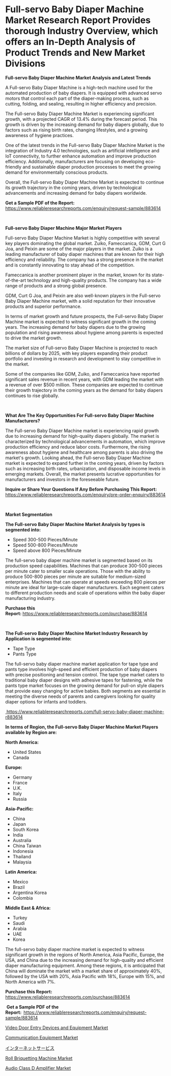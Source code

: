 <p><h1>Full-servo Baby Diaper Machine Market Research Report Provides thorough Industry Overview, which offers an In-Depth Analysis of Product Trends and New Market Divisions</h1></p><p><strong>Full-servo Baby Diaper Machine Market Analysis and Latest Trends</strong></p>
<p><p>A Full-servo Baby Diaper Machine is a high-tech machine used for the automated production of baby diapers. It is equipped with advanced servo motors that control each part of the diaper-making process, such as cutting, folding, and sealing, resulting in higher efficiency and precision.</p><p>The Full-servo Baby Diaper Machine Market is experiencing significant growth, with a projected CAGR of 13.4% during the forecast period. This growth is driven by the increasing demand for baby diapers globally, due to factors such as rising birth rates, changing lifestyles, and a growing awareness of hygiene practices.</p><p>One of the latest trends in the Full-servo Baby Diaper Machine Market is the integration of Industry 4.0 technologies, such as artificial intelligence and IoT connectivity, to further enhance automation and improve production efficiency. Additionally, manufacturers are focusing on developing eco-friendly and sustainable diaper production processes to meet the growing demand for environmentally conscious products.</p><p>Overall, the Full-servo Baby Diaper Machine Market is expected to continue its growth trajectory in the coming years, driven by technological advancements and increasing demand for baby diapers worldwide.</p></p>
<p><strong>Get a Sample PDF of the Report:&nbsp;</strong> <a href="https://www.reliableresearchreports.com/enquiry/request-sample/883614">https://www.reliableresearchreports.com/enquiry/request-sample/883614</a></p>
<p>&nbsp;</p>
<p><strong>Full-servo Baby Diaper Machine Major Market Players</strong></p>
<p><p>Full-servo Baby Diaper Machine Market is highly competitive with several key players dominating the global market. Zuiko, Fameccanica, GDM, Curt G Joa, and Peixin are some of the major players in the market. Zuiko is a leading manufacturer of baby diaper machines that are known for their high efficiency and reliability. The company has a strong presence in the market and is constantly innovating to stay ahead of the competition.</p><p>Fameccanica is another prominent player in the market, known for its state-of-the-art technology and high-quality products. The company has a wide range of products and a strong global presence.</p><p>GDM, Curt G Joa, and Peixin are also well-known players in the Full-servo Baby Diaper Machine market, with a solid reputation for their innovative products and superior performance.</p><p>In terms of market growth and future prospects, the Full-servo Baby Diaper Machine market is expected to witness significant growth in the coming years. The increasing demand for baby diapers due to the growing population and rising awareness about hygiene among parents is expected to drive the market growth.</p><p>The market size of Full-servo Baby Diaper Machine is projected to reach billions of dollars by 2025, with key players expanding their product portfolio and investing in research and development to stay competitive in the market.</p><p>Some of the companies like GDM, Zuiko, and Fameccanica have reported significant sales revenue in recent years, with GDM leading the market with a revenue of over $500 million. These companies are expected to continue their growth trajectory in the coming years as the demand for baby diapers continues to rise globally.</p></p>
<p>&nbsp;</p>
<p><strong>What Are The Key Opportunities For Full-servo Baby Diaper Machine Manufacturers?</strong></p>
<p><p>The Full-servo Baby Diaper Machine market is experiencing rapid growth due to increasing demand for high-quality diapers globally. The market is characterized by technological advancements in automation, which improve production efficiency and reduce labor costs. Furthermore, the rising awareness about hygiene and healthcare among parents is also driving the market's growth. Looking ahead, the Full-servo Baby Diaper Machine market is expected to expand further in the coming years, driven by factors such as increasing birth rates, urbanization, and disposable income levels in emerging markets. Overall, the market presents lucrative opportunities for manufacturers and investors in the foreseeable future.</p></p>
<p><strong>Inquire or Share Your Questions If Any Before Purchasing This Report:</strong> <a href="https://www.reliableresearchreports.com/enquiry/pre-order-enquiry/883614">https://www.reliableresearchreports.com/enquiry/pre-order-enquiry/883614</a></p>
<p>&nbsp;</p>
<p><strong>Market Segmentation</strong></p>
<p><strong>The Full-servo Baby Diaper Machine Market Analysis by types is segmented into:</strong></p>
<p><ul><li>Speed 300-500 Pieces/Minute</li><li>Speed 500-800 Pieces/Minute</li><li>Speed above 800 Pieces/Minute</li></ul></p>
<p><p>The full-servo baby diaper machine market is segmented based on its production speed capabilities. Machines that can produce 300-500 pieces per minute cater to smaller scale operations. Those with the ability to produce 500-800 pieces per minute are suitable for medium-sized enterprises. Machines that can operate at speeds exceeding 800 pieces per minute are ideal for large-scale diaper manufacturers. Each segment caters to different production needs and scale of operations within the baby diaper manufacturing industry.</p></p>
<p><strong>Purchase this Report:&nbsp;</strong><a href="https://www.reliableresearchreports.com/purchase/883614">https://www.reliableresearchreports.com/purchase/883614</a></p>
<p>&nbsp;</p>
<p><strong>The Full-servo Baby Diaper Machine Market Industry Research by Application is segmented into:</strong></p>
<p><ul><li>Tape Type</li><li>Pants Type</li></ul></p>
<p><p>The full-servo baby diaper machine market application for tape type and pants type involves high-speed and efficient production of baby diapers with precise positioning and tension control. The tape type market caters to traditional baby diaper designs with adhesive tapes for fastening, while the pants type market focuses on the growing demand for pull-on style diapers that provide easy changing for active babies. Both segments are essential in meeting the diverse needs of parents and caregivers looking for quality diaper options for infants and toddlers.</p></p>
<p><a href="https://www.reliableresearchreports.com/full-servo-baby-diaper-machine-r883614">&nbsp;https://www.reliableresearchreports.com/full-servo-baby-diaper-machine-r883614</a></p>
<p><strong>In terms of Region, the Full-servo Baby Diaper Machine Market Players available by Region are:</strong></p>
<p>
    <p> <strong> North America: </strong>
        <ul>
            <li>United States</li>
            <li>Canada</li>
        </ul>
        </p> 
    <p> <strong> Europe: </strong>
        <ul>
            <li>Germany</li>
            <li>France</li>
            <li>U.K.</li>
            <li>Italy</li>
            <li>Russia</li>
        </ul>
        </p> 
    <p> <strong> Asia-Pacific: </strong>
        <ul>
            <li>China</li>
            <li>Japan</li>
            <li>South Korea</li>
            <li>India</li>
            <li>Australia</li>
            <li>China Taiwan</li>
            <li>Indonesia</li>
            <li>Thailand</li>
            <li>Malaysia</li>
        </ul>
        </p> 
    <p> <strong> Latin America: </strong>
        <ul>
            <li>Mexico</li>
            <li>Brazil</li>
            <li>Argentina Korea</li>
            <li>Colombia</li>
        </ul>
        </p> 
    <p> <strong> Middle East & Africa: </strong>
        <ul>
            <li>Turkey</li>
            <li>Saudi</li>
            <li>Arabia</li>
            <li>UAE</li>
            <li>Korea</li>
        </ul>
    </p>
    </p>
<p><p>The full-servo baby diaper machine market is expected to witness significant growth in the regions of North America, Asia Pacific, Europe, the USA, and China due to the increasing demand for high-quality and efficient diaper manufacturing equipment. Among these regions, it is anticipated that China will dominate the market with a market share of approximately 40%, followed by the USA with 20%, Asia Pacific with 18%, Europe with 15%, and North America with 7%.</p></p>
<p><strong>Purchase this Report: </strong><a href="https://www.reliableresearchreports.com/purchase/883614">https://www.reliableresearchreports.com/purchase/883614</a></p>
<p>&nbsp;<strong>Get a Sample PDF of the Report:&nbsp;&nbsp;</strong><a href="https://www.reliableresearchreports.com/enquiry/request-sample/883614">https://www.reliableresearchreports.com/enquiry/request-sample/883614</a></p>
<p><strong></strong></p>
<p><p><a href="https://www.linkedin.com/pulse/global-video-door-entry-devices-equipment-market-exploring-share-gbqbf">Video Door Entry Devices and Equipment Market</a></p><p><a href="https://github.com/bznecsdb5/Market-Research-Report-List-1/blob/main/communication-equipment-market.md">Communication Equipment Market</a></p><p><a href="https://medium.com/@susanjprice2023/%E3%82%A4%E3%83%B3%E3%82%BF%E3%83%BC%E3%83%8D%E3%83%83%E3%83%88%E3%82%B5%E3%83%BC%E3%83%93%E3%82%B9%E3%81%AE%E5%B8%82%E5%A0%B4%E3%82%B7%E3%82%A7%E3%82%A2-%E3%82%B5%E3%82%A4%E3%82%BA-%E3%83%88%E3%83%AC%E3%83%B3%E3%83%89-%E7%94%A3%E6%A5%AD%E5%88%86%E6%9E%90%E3%83%AC%E3%83%9D%E3%83%BC%E3%83%88%E3%81%AF-%E3%82%A2%E3%83%97%E3%83%AA%E3%82%B1%E3%83%BC%E3%82%B7%E3%83%A7%E3%83%B3-%E9%87%91%E8%9E%8D%E6%A9%9F%E9%96%A2-%E5%B0%8F%E5%A3%B2%E6%A5%AD-%E6%94%BF%E5%BA%9C-%E9%80%9A%E4%BF%A1-it-%E8%A3%BD%E9%80%A0%E6%A5%AD-%E6%95%99%E8%82%B2-%E8%88%AA%E7%A9%BA%E5%AE%87%E5%AE%99-%E5%9B%BD%E9%98%B2-%E3%81%9D%E3%81%AE%E4%BB%96-%E3%81%AB%E3%82%88%E3%82%8B%E3%82%82%E3%81%AE%E3%81%A7-%E7%A8%AE%E9%A1%9E-%E3%82%A4%E3%83%B3%E3%82%B9%E3%83%88%E3%83%BC%E3%83%AB%E3%82%B5-07cbf5efa11c">インターネットサービス</a></p><p><a href="https://www.linkedin.com/pulse/roll-briquetting-machine-market-size-growth-industry-analysis-3l3if">Roll Briquetting Machine Market</a></p><p><a href="https://issuu.com/reportprime-2/docs/audio-class-d-amplifier-market-size-2030.pptx">Audio Class D Amplifier Market</a></p></p>